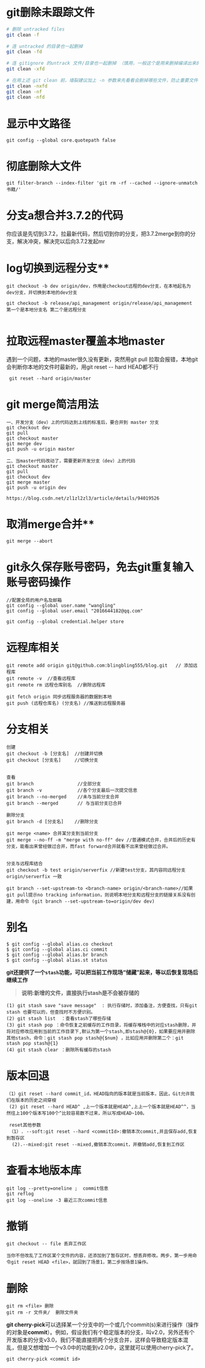 # git删除未跟踪文件

```bash
# 删除 untracked files
git clean -f
 
# 连 untracked 的目录也一起删掉
git clean -fd
 
# 连 gitignore 的untrack 文件/目录也一起删掉 （慎用，一般这个是用来删掉编译出来的 .o之类的文件用的）
git clean -xfd
 
# 在用上述 git clean 前，墙裂建议加上 -n 参数来先看看会删掉哪些文件，防止重要文件被误删
git clean -nxfd
git clean -nf
git clean -nfd
```



# 显示中文路径

```
git config --global core.quotepath false
```

# 彻底删除大文件

```
git filter-branch --index-filter 'git rm -rf --cached --ignore-unmatch 书籍/'
```



#  分支a想合并3.7.2的代码

你应该是先切到3.7.2，拉最新代码，然后切到你的分支，把3.7.2merge到你的分支，解决冲突，解决完以后向3.7.2发起mr 

# log切换到远程分支**

```
git checkout -b dev origin/dev，作用是checkout远程的dev分支，在本地起名为dev分支，并切换到本地的dev分支

git checkout -b release/api_management origin/release/api_management  第一个是本地分支名 第二个是远程分支


```

# 拉取远程master覆盖本地master

遇到一个问题，本地的master很久没有更新，突然用git pull 拉取会报错，本地git会判断你本地的文件时最新的，用git reset -- hard HEAD都不行

```
 git reset --hard origin/master
```



# git merge简洁用法

```bask
一、开发分支（dev）上的代码达到上线的标准后，要合并到 master 分支
git checkout dev
git pull
git checkout master
git merge dev
git push -u origin master

二、当master代码改动了，需要更新开发分支（dev）上的代码
git checkout master 
git pull 
git checkout dev
git merge master 
git push -u origin dev

https://blog.csdn.net/zl1zl2zl3/article/details/94019526
```



# 取消merge合并**

```
git merge --abort
```

# **git永久保存账号密码，免去git重复输入账号密码操作**

```
//配置全局的用户名及邮箱
git config --global user.name "wangling"
git config --global user.email "2016644182@qq.com"

git config --global credential.helper store
```

# **远程库相关**

```
git remote add origin git@github.com:blingbling555/blog.git   // 添加远程库
git remote -v  //查看远程库
git remote rm 远程仓库别名  //删除远程库

git fetch origin 同步远程服务器的数据到本地
git push (远程仓库名) (分支名) //推送到远程服务器
```



# **分支相关**

```
创建
git checkout -b [分支名]  //创建并切换
git checkout [分支名]     //切换分支


查看
git branch                //全部分支
git branch -v             //各个分支最后一次提交信息
git branch --no-merged    //未与当前分支合并
git branch --merged       // 与当前分支已合并

删除分支
git branch -d [分支名]    //删除分支

git merge <name> 合并某分支到当前分支
git merge --no-ff -m "merge with no-ff" dev //普通模式合并，合并后的历史有分支，能看出来曾经做过合并，而fast forward合并就看不出来曾经做过合并。


分支与远程库结合
git checkout -b test origin/serverfix //新建test分支，其内容同远程分支 origin/serverfix 一致

git branch --set-upstream-to <branch-name> origin/<branch-name>//如果git pull提示no tracking information，则说明本地分支和远程分支的链接关系没有创建，用命令 (git branch --set-upstream-to=origin/dev dev)

```



# **别名**

```
$ git config --global alias.co checkout
$ git config --global alias.ci commit
$ git config --global alias.br branch
$ git config --global alias.st status
```



**git还提供了一个`stash`功能，可以把当前工作现场“储藏”起来，等以后恢复现场后继续工作**

> **说明:新增的文件，直接执行stash是不会被存储的**

```
(1) git stash save "save message"  : 执行存储时，添加备注，方便查找，只有git stash 也要可以的，但查找时不方便识别。
(2) git stash list  ：查看stash了哪些存储
(3) git stash pop ：命令恢复之前缓存的工作目录，将缓存堆栈中的对应stash删除，并将对应修改应用到当前的工作目录下,默认为第一个stash,即stash@{0}，如果要应用并删除其他stash，命令：git stash pop stash@{$num} ，比如应用并删除第二个：git stash pop stash@{1}
(4) git stash clear ：删除所有缓存的stash
```



# **版本回退**

```
（1）git reset --hard commit_id，HEAD指向的版本就是当前版本，因此，Git允许我们在版本的历史之间穿梭
 (2) git reset --hard HEAD^ ,上一个版本就是HEAD^,上上一个版本就是HEAD^^，当然往上100个版本写100个^比较容易数不过来，所以写成HEAD~100。
 
 reset其他参数
 （1）. --soft:git reset --hard <commitId>:撤销本次commit,并且保存add,恢复到暂存区
  (2).--mixed:git reset --mixed,撤销本次commit，并撤销add,恢复到工作区
```



# **查看本地版本库**

```
git log --pretty=oneline ;  commit信息 
git reflog
git log --oneline -3 最近三次commit信息
```

# **撤销**

```
git checkout -- file 丢弃工作区

当你不但改乱了工作区某个文件的内容，还添加到了暂存区时，想丢弃修改。两步，第一步用命令git reset HEAD <file>，就回到了场景1，第二步按场景1操作。
```

# **删除**

```
git rm <file> 删除
git rm -r 文件夹/  删除文件夹
```





**git cherry-pick**可以选择某一个分支中的一个或几个commit(s)来进行操作（操作的对象是**commit**）。例如，假设我们有个稳定版本的分支，叫v2.0，另外还有个开发版本的分支v3.0，我们不能直接把两个分支合并，这样会导致稳定版本混乱，但是又想增加一个v3.0中的功能到v2.0中，这里就可以使用cherry-pick了。

```
git cherry-pick <commit id>
```

